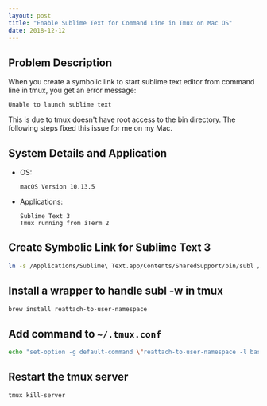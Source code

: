 ```yaml
---
layout: post
title: "Enable Sublime Text for Command Line in Tmux on Mac OS"
date: 2018-12-12
---
```



## Problem Description

When you create a symbolic link to start sublime text editor from command line in tmux, you get an error message:

```text
Unable to launch sublime text
```

This is due to tmux doesn't have root access to the bin directory. The following steps fixed this issue for me on my Mac.

## System Details and Application

* OS:

    ```text
    macOS Version 10.13.5
    ```

* Applications:

    ```
    Sublime Text 3
    Tmux running from iTerm 2
    ```

## Create Symbolic Link for Sublime Text 3

```bash
ln -s /Applications/Sublime\ Text.app/Contents/SharedSupport/bin/subl /usr/local/bin/subl
```

## Install a wrapper to handle subl -w in tmux

```bash
brew install reattach-to-user-namespace
```

## Add command to `~/.tmux.conf`

```bash
echo "set-option -g default-command \"reattach-to-user-namespace -l bash\"" >> ~/.tmux.conf
```

## Restart the tmux server

```bash
tmux kill-server
```

